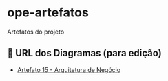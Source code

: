 # ope-artefatos
Artefatos do projeto

## 🔗 URL dos Diagramas (para edição)
- [Artefato 15 - Arquitetura de Negócio](https://whimsical.com/15-arquitetura-de-negocio-para-cada-cenario-GwaEAtxANmVm3N7hK2c5Ce)
